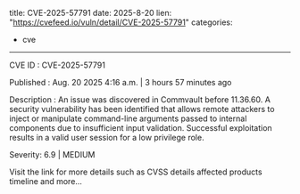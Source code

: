  
title: CVE-2025-57791
date: 2025-8-20
lien: "https://cvefeed.io/vuln/detail/CVE-2025-57791"
categories:
  - cve
---

CVE ID : CVE-2025-57791

Published :  Aug. 20
2025
4:16 a.m. | 3 hours
57 minutes ago

Description : An issue was discovered in Commvault before 11.36.60. A security vulnerability has been identified that allows remote attackers to inject or manipulate command-line arguments passed to internal components due to insufficient input validation. Successful exploitation results in a valid user session for a low privilege role.

Severity: 6.9 | MEDIUM

Visit the link for more details
such as CVSS details
affected products
timeline
and more...
